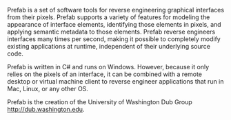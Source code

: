 Prefab is a set of software tools for reverse engineering graphical interfaces from their pixels. Prefab supports a variety of features for modeling the appearance of interface elements, identifying those elements in pixels, and applying semantic metadata to those elements. Prefab reverse engineers interfaces many times per second, making it possible to completely modify existing applications at runtime, independent of their underlying source code.

Prefab is written in C# and runs on Windows. However, because it only relies on the pixels of an interface, it can be combined with a remote desktop or virtual machine client to reverse engineer applications that run in Mac, Linux, or any other OS.

Prefab is the creation of the University of Washington Dub Group http://dub.washington.edu.
